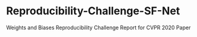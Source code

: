 # Reproducibility-Challenge-SF-Net
Weights and Biases Reproducibility Challenge Report for CVPR 2020 Paper
